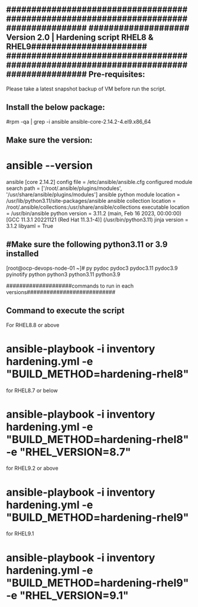 ########################################################################################
#################### Version 2.0 | Hardening script RHEL8 & RHEL9#######################
########################################################################################
Pre-requisites: 
---------------
Please take a latest snapshot backup of VM before run the script.
 
Install the below package:
-------------------------
#rpm -qa | grep -i ansible
ansible-core-2.14.2-4.el9.x86_64
 
Make sure the version:
-----------------------
# ansible --version
ansible [core 2.14.2]
config file = /etc/ansible/ansible.cfg
configured module search path = ['/root/.ansible/plugins/modules', '/usr/share/ansible/plugins/modules']
ansible python module location = /usr/lib/python3.11/site-packages/ansible
ansible collection location = /root/.ansible/collections:/usr/share/ansible/collections
executable location = /usr/bin/ansible
python version = 3.11.2 (main, Feb 16 2023, 00:00:00) [GCC 11.3.1 20221121 (Red Hat 11.3.1-4)] (/usr/bin/python3.11)
jinja version = 3.1.2
libyaml = True
 
#Make sure the following python3.11 or 3.9 installed
----------------------------------------------------
[root@ocp-devops-node-01 ~]# py
pydoc       pydoc3      pydoc3.11   pydoc3.9    pyinotify   python      python3     python3.11  python3.9

####################commands to run in each versions###########################

Command to execute the script 
------------------------------

 For RHEL8.8 or above
 # ansible-playbook -i inventory hardening.yml -e "BUILD_METHOD=hardening-rhel8"
 for RHEL8.7 or below
 # ansible-playbook -i inventory hardening.yml -e "BUILD_METHOD=hardening-rhel8" -e "RHEL_VERSION=8.7" 
 for RHEL9.2 or above
 # ansible-playbook -i inventory hardening.yml -e "BUILD_METHOD=hardening-rhel9"
 for RHEL9.1 
 # ansible-playbook -i inventory hardening.yml -e "BUILD_METHOD=hardening-rhel9" -e "RHEL_VERSION=9.1"